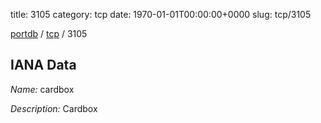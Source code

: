 title: 3105
category: tcp
date: 1970-01-01T00:00:00+0000
slug: tcp/3105

[portdb](/) / [tcp](/category/tcp.html) / 3105


## IANA Data

_Name:_ cardbox

_Description:_ Cardbox

